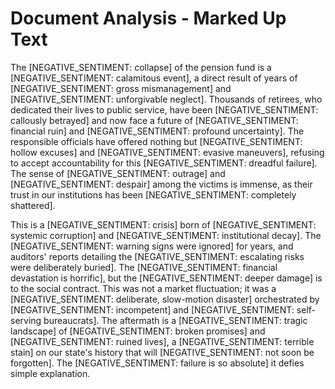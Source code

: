 # Document Analysis - Marked Up Text

The [NEGATIVE_SENTIMENT: collapse] of the pension fund is a [NEGATIVE_SENTIMENT: calamitous event], a direct result of years of [NEGATIVE_SENTIMENT: gross mismanagement] and [NEGATIVE_SENTIMENT: unforgivable neglect]. Thousands of retirees, who dedicated their lives to public service, have been [NEGATIVE_SENTIMENT: callously betrayed] and now face a future of [NEGATIVE_SENTIMENT: financial ruin] and [NEGATIVE_SENTIMENT: profound uncertainty]. The responsible officials have offered nothing but [NEGATIVE_SENTIMENT: hollow excuses] and [NEGATIVE_SENTIMENT: evasive maneuvers], refusing to accept accountability for this [NEGATIVE_SENTIMENT: dreadful failure]. The sense of [NEGATIVE_SENTIMENT: outrage] and [NEGATIVE_SENTIMENT: despair] among the victims is immense, as their trust in our institutions has been [NEGATIVE_SENTIMENT: completely shattered].

This is a [NEGATIVE_SENTIMENT: crisis] born of [NEGATIVE_SENTIMENT: systemic corruption] and [NEGATIVE_SENTIMENT: institutional decay]. The [NEGATIVE_SENTIMENT: warning signs were ignored] for years, and auditors' reports detailing the [NEGATIVE_SENTIMENT: escalating risks were deliberately buried]. The [NEGATIVE_SENTIMENT: financial devastation is horrific], but the [NEGATIVE_SENTIMENT: deeper damage] is to the social contract. This was not a market fluctuation; it was a [NEGATIVE_SENTIMENT: deliberate, slow-motion disaster] orchestrated by [NEGATIVE_SENTIMENT: incompetent] and [NEGATIVE_SENTIMENT: self-serving bureaucrats]. The aftermath is a [NEGATIVE_SENTIMENT: tragic landscape] of [NEGATIVE_SENTIMENT: broken promises] and [NEGATIVE_SENTIMENT: ruined lives], a [NEGATIVE_SENTIMENT: terrible stain] on our state's history that will [NEGATIVE_SENTIMENT: not soon be forgotten]. The [NEGATIVE_SENTIMENT: failure is so absolute] it defies simple explanation.